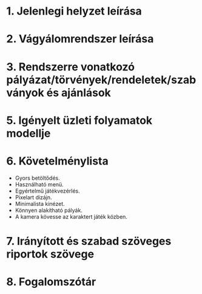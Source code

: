 # 1. Jelenlegi helyzet leírása

# 2. Vágyálomrendszer leírása

# 3. Rendszerre vonatkozó pályázat/törvények/rendeletek/szabványok és ajánlások

# 5. Igényelt üzleti folyamatok modellje

# 6. Követelménylista
- Gyors betöltődés.
- Használható menü.
- Egyértelmű játékvezérlés.
- Pixelart dizájn.
- Minimalista kinézet.
- Könnyen alakítható pályák.
- A kamera kövesse az karaktert játék közben.
# 7. Irányított és szabad szöveges riportok szövege

# 8. Fogalomszótár
